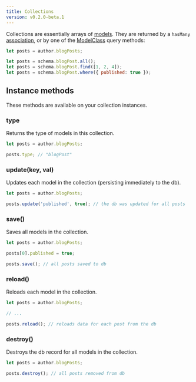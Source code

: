 ```yaml
---
title: Collections
version: v0.2.0-beta.1
---
```


Collections are essentially arrays of [models](../Models). They are returned by a `hasMany` [association](../models/#associations), or by one of the [ModelClass](../models/#class-methods) query methods:

```js
let posts = author.blogPosts;

let posts = schema.blogPost.all();
let posts = schema.blogPost.find([1, 2, 4]);
let posts = schema.blogPost.where({ published: true });
```

## Instance methods

These methods are available on your collection instances.

### type

Returns the type of models in this collection.

```js
let posts = author.blogPosts;

posts.type; // "blogPost"
```

### update(key, val)

Updates each model in the collection (persisting immediately to the db).

```js
let posts = author.blogPosts;

posts.update('published', true); // the db was updated for all posts
```

### save()

Saves all models in the collection.

```js
let posts = author.blogPosts;

posts[0].published = true;

posts.save(); // all posts saved to db
```

### reload()

Reloads each model in the collection.

```js
let posts = author.blogPosts;

// ...

posts.reload(); // reloads data for each post from the db
```

### destroy()

Destroys the db record for all models in the collection.

```js
let posts = author.blogPosts;

posts.destroy(); // all posts removed from db
```
